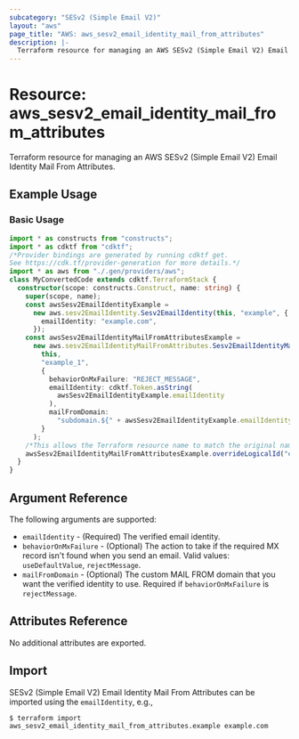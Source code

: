 ```yaml
---
subcategory: "SESv2 (Simple Email V2)"
layout: "aws"
page_title: "AWS: aws_sesv2_email_identity_mail_from_attributes"
description: |-
  Terraform resource for managing an AWS SESv2 (Simple Email V2) Email Identity Mail From Attributes.
---
```


# Resource: aws_sesv2_email_identity_mail_from_attributes

Terraform resource for managing an AWS SESv2 (Simple Email V2) Email Identity Mail From Attributes.

## Example Usage

### Basic Usage

```typescript
import * as constructs from "constructs";
import * as cdktf from "cdktf";
/*Provider bindings are generated by running cdktf get.
See https://cdk.tf/provider-generation for more details.*/
import * as aws from "./.gen/providers/aws";
class MyConvertedCode extends cdktf.TerraformStack {
  constructor(scope: constructs.Construct, name: string) {
    super(scope, name);
    const awsSesv2EmailIdentityExample =
      new aws.sesv2EmailIdentity.Sesv2EmailIdentity(this, "example", {
        emailIdentity: "example.com",
      });
    const awsSesv2EmailIdentityMailFromAttributesExample =
      new aws.sesv2EmailIdentityMailFromAttributes.Sesv2EmailIdentityMailFromAttributes(
        this,
        "example_1",
        {
          behaviorOnMxFailure: "REJECT_MESSAGE",
          emailIdentity: cdktf.Token.asString(
            awsSesv2EmailIdentityExample.emailIdentity
          ),
          mailFromDomain:
            "subdomain.${" + awsSesv2EmailIdentityExample.emailIdentity + "}",
        }
      );
    /*This allows the Terraform resource name to match the original name. You can remove the call if you don't need them to match.*/
    awsSesv2EmailIdentityMailFromAttributesExample.overrideLogicalId("example");
  }
}

```

## Argument Reference

The following arguments are supported:

* `emailIdentity` - (Required) The verified email identity.
* `behaviorOnMxFailure` - (Optional) The action to take if the required MX record isn't found when you send an email. Valid values: `useDefaultValue`, `rejectMessage`.
* `mailFromDomain` - (Optional) The custom MAIL FROM domain that you want the verified identity to use. Required if `behaviorOnMxFailure` is `rejectMessage`.

## Attributes Reference

No additional attributes are exported.

## Import

SESv2 (Simple Email V2) Email Identity Mail From Attributes can be imported using the `emailIdentity`, e.g.,

```
$ terraform import aws_sesv2_email_identity_mail_from_attributes.example example.com
```

<!-- cache-key: cdktf-0.17.0-pre.15 input-b8b9f50eaf1b01bbc8da40c0a2e211a19fdaabf370d08653f561072870656dc5 -->